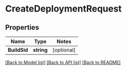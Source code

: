 # CreateDeploymentRequest

## Properties
Name | Type | Notes
------------ | ------------- | -------------
**BuildSid** | **string** | [optional] 

[[Back to Model list]](../README.md#documentation-for-models) [[Back to API list]](../README.md#documentation-for-api-endpoints) [[Back to README]](../README.md)


